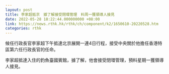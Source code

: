 ```yaml
---
layout: post
title: 李家超抵京　據了解接受閉環管理　料周一獲領導人接見
date: 2022-05-28 18:22:44.000000000 +08:00
link: https://news.rthk.hk/rthk/ch/component/k2/1650610-20220528.htm
categories: rthk
---
```


候任行政長官李家超下午抵達北京展開一連4日行程，接受中央關於他擔任香港特區第六任行政長官的任命。

李家超抵達入住的釣魚臺國賓館，據了解，他會接受閉環管理，預料星期一獲領導人接見。
